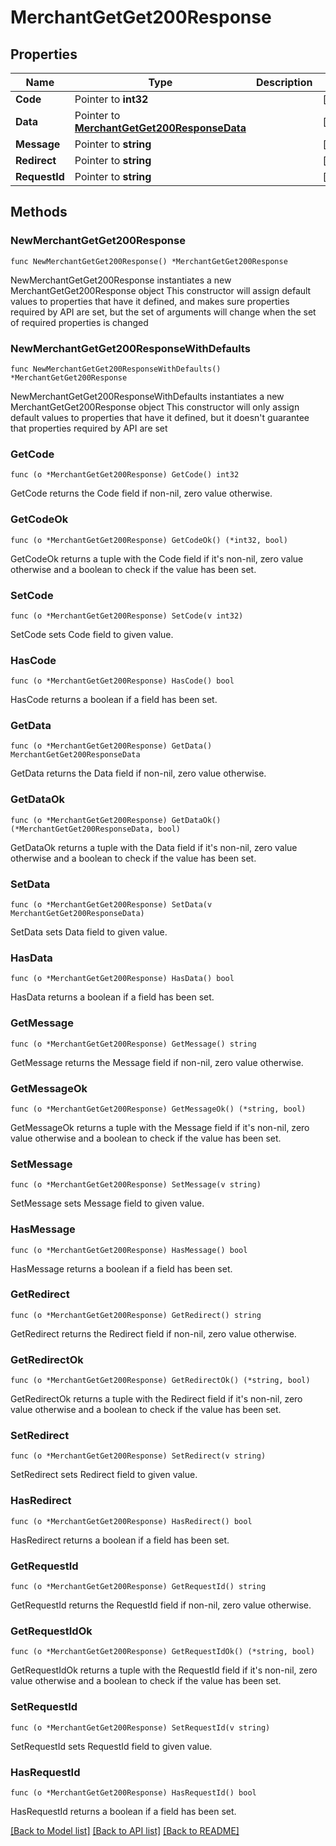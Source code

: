# MerchantGetGet200Response

## Properties

Name | Type | Description | Notes
------------ | ------------- | ------------- | -------------
**Code** | Pointer to **int32** |  | [optional] 
**Data** | Pointer to [**MerchantGetGet200ResponseData**](MerchantGetGet200ResponseData.md) |  | [optional] 
**Message** | Pointer to **string** |  | [optional] 
**Redirect** | Pointer to **string** |  | [optional] 
**RequestId** | Pointer to **string** |  | [optional] 

## Methods

### NewMerchantGetGet200Response

`func NewMerchantGetGet200Response() *MerchantGetGet200Response`

NewMerchantGetGet200Response instantiates a new MerchantGetGet200Response object
This constructor will assign default values to properties that have it defined,
and makes sure properties required by API are set, but the set of arguments
will change when the set of required properties is changed

### NewMerchantGetGet200ResponseWithDefaults

`func NewMerchantGetGet200ResponseWithDefaults() *MerchantGetGet200Response`

NewMerchantGetGet200ResponseWithDefaults instantiates a new MerchantGetGet200Response object
This constructor will only assign default values to properties that have it defined,
but it doesn't guarantee that properties required by API are set

### GetCode

`func (o *MerchantGetGet200Response) GetCode() int32`

GetCode returns the Code field if non-nil, zero value otherwise.

### GetCodeOk

`func (o *MerchantGetGet200Response) GetCodeOk() (*int32, bool)`

GetCodeOk returns a tuple with the Code field if it's non-nil, zero value otherwise
and a boolean to check if the value has been set.

### SetCode

`func (o *MerchantGetGet200Response) SetCode(v int32)`

SetCode sets Code field to given value.

### HasCode

`func (o *MerchantGetGet200Response) HasCode() bool`

HasCode returns a boolean if a field has been set.

### GetData

`func (o *MerchantGetGet200Response) GetData() MerchantGetGet200ResponseData`

GetData returns the Data field if non-nil, zero value otherwise.

### GetDataOk

`func (o *MerchantGetGet200Response) GetDataOk() (*MerchantGetGet200ResponseData, bool)`

GetDataOk returns a tuple with the Data field if it's non-nil, zero value otherwise
and a boolean to check if the value has been set.

### SetData

`func (o *MerchantGetGet200Response) SetData(v MerchantGetGet200ResponseData)`

SetData sets Data field to given value.

### HasData

`func (o *MerchantGetGet200Response) HasData() bool`

HasData returns a boolean if a field has been set.

### GetMessage

`func (o *MerchantGetGet200Response) GetMessage() string`

GetMessage returns the Message field if non-nil, zero value otherwise.

### GetMessageOk

`func (o *MerchantGetGet200Response) GetMessageOk() (*string, bool)`

GetMessageOk returns a tuple with the Message field if it's non-nil, zero value otherwise
and a boolean to check if the value has been set.

### SetMessage

`func (o *MerchantGetGet200Response) SetMessage(v string)`

SetMessage sets Message field to given value.

### HasMessage

`func (o *MerchantGetGet200Response) HasMessage() bool`

HasMessage returns a boolean if a field has been set.

### GetRedirect

`func (o *MerchantGetGet200Response) GetRedirect() string`

GetRedirect returns the Redirect field if non-nil, zero value otherwise.

### GetRedirectOk

`func (o *MerchantGetGet200Response) GetRedirectOk() (*string, bool)`

GetRedirectOk returns a tuple with the Redirect field if it's non-nil, zero value otherwise
and a boolean to check if the value has been set.

### SetRedirect

`func (o *MerchantGetGet200Response) SetRedirect(v string)`

SetRedirect sets Redirect field to given value.

### HasRedirect

`func (o *MerchantGetGet200Response) HasRedirect() bool`

HasRedirect returns a boolean if a field has been set.

### GetRequestId

`func (o *MerchantGetGet200Response) GetRequestId() string`

GetRequestId returns the RequestId field if non-nil, zero value otherwise.

### GetRequestIdOk

`func (o *MerchantGetGet200Response) GetRequestIdOk() (*string, bool)`

GetRequestIdOk returns a tuple with the RequestId field if it's non-nil, zero value otherwise
and a boolean to check if the value has been set.

### SetRequestId

`func (o *MerchantGetGet200Response) SetRequestId(v string)`

SetRequestId sets RequestId field to given value.

### HasRequestId

`func (o *MerchantGetGet200Response) HasRequestId() bool`

HasRequestId returns a boolean if a field has been set.


[[Back to Model list]](../README.md#documentation-for-models) [[Back to API list]](../README.md#documentation-for-api-endpoints) [[Back to README]](../README.md)


